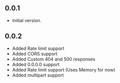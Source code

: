 ## 0.0.1

- Initial version.

## 0.0.2

- Added Rate limit support
- Added CORS support
- Added Custom 404 and 500 responses
- Added 0.0.0.0 support
- Added Rate limit support (Uses Memory for now)
- Added multipart support